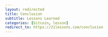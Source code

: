 ```yaml
---
layout: redirected
title: Conclusion
subtitle: Lessons Learned
categories: [bitcoin, lesson]
redirect_to: https://21lessons.com/conclusion
---
```

